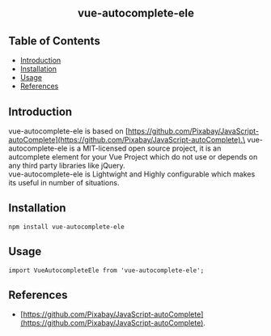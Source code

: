 <h2 align="center">vue-autocomplete-ele</h2>

## Table of Contents
- [Introduction](#introduction)
- [Installation](#install)
- [Usage](#usage)
- [References](#references)

## Introduction <a name = "introduction"></a>
vue-autocomplete-ele is based on [https://github.com/Pixabay/JavaScript-autoComplete](https://github.com/Pixabay/JavaScript-autoComplete).\
vue-autocomplete-ele is a MIT-licensed open source project, it is an autcomplete element for your Vue Project which do not use or depends on any third party libraries like jQuery.\
vue-autocomplete-ele is Lightwight and Highly configurable which makes its useful in number of situations.

## Installation <a name = "install"></a>
```
npm install vue-autocomplete-ele
```

## Usage <a name = "usage"></a>
```
import VueAutocompleteEle from 'vue-autocomplete-ele';
```

## References <a name = "references"></a>
- [https://github.com/Pixabay/JavaScript-autoComplete](https://github.com/Pixabay/JavaScript-autoComplete).
